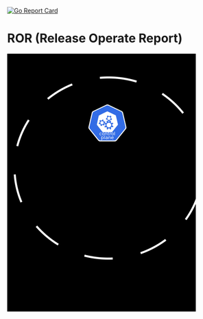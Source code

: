 [![Go Report Card](https://goreportcard.com/badge/github.com/NorskHelsenett/ror)](https://goreportcard.com/report/github.com/NorskHelsenett/ror)

# ROR (Release Operate Report)

![ROR](media/ror.gif)
